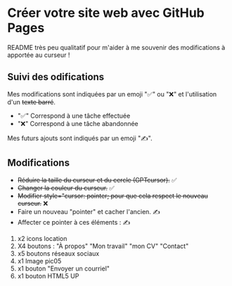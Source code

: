 # Créer votre site web avec GitHub Pages

README très peu qualitatif pour m'aider à me souvenir des modifications à apportée au curseur !

## Suivi des odifications

Mes modifications sont indiquées par un emoji "✅" ou "❌" et l'utilisation d'un ~~texte barré~~.
- "✅" Correspond à une tâche effectuée
- "❌" Correspond à une tâche abandonnée

Mes futurs ajouts sont indiqués par un emoji "✍️".

## Modifications

- ~~Réduire la taille du curseur et du cercle (GPTcursor).~~ ✅
- ~~Changer la couleur du curseur.~~ ✅
- ~~Modifier style="cursor: pointer; pour que cela respect le nouveau curseur.~~ ❌
- Faire un nouveau "pointer" et cacher l'ancien. ✍️
- Affecter ce pointer à ces éléments : ✍️
1. x2 icons location 
2. X4 boutons : "À propos" "Mon travail" "mon CV" "Contact"
3. x5 boutons réseaux sociaux
4. x1 Image pic05
5. x1 bouton "Envoyer un courriel"
6. x1 bouton HTML5 UP